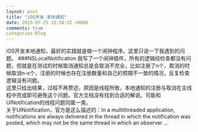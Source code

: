 ```yaml
---
layout: post
title: "iOS开发 本地通知"
date: 2015-07-25 15:58:22 +0800
comments: true
categories:Blog 
---
```

iOS开发本地通知，最好的实践就是做一个闹钟程序。这里只说一下我遇到的问题。
###NSLocalNotification
我写了一个闹钟插件，所有的逻辑经检查都没有问题，但就是在测试的时候取消通知总是会取消不完全，比如注册了n个，取消的时候取消n-x个，注册的时候也存在注册数量和自己的预期不一致的情况，反复检查逻辑没有问题。<br>
这里只给出结果，过程不再赘述，原因是线程所致，本地通知的注册与取消在主线程中完成即可避免这个问题。官方文档没有找到合适的解说。可能和UINotification的线程问题同属一类。<br>
关于UINotification，官方是这么描述的：In a multithreaded application, notifications are always delivered in the thread in which the notification was posted, which may not be the same thread in which an observer ...